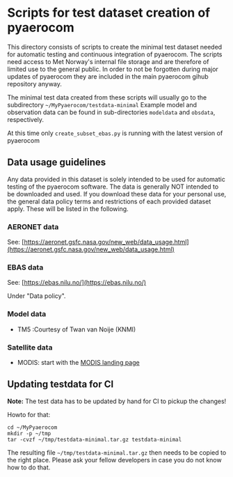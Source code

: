 # Scripts for test dataset creation of pyaerocom
This directory consists of scripts to create the minimal test dataset needed
for automatic testing and continuous integration of pyaerocom. The scripts need access to Met Norway's 
internal file storage and are therefore
of limited use to the general public. In order to not be forgotten during major updates of pyaerocom
they are included in the main pyaerocom gihub repository anyway.

The minimal test data created from these scripts will usually go to the subdirectory `~/MyPyaerocom/testdata-minimal`
Example model and observation data can be found in sub-directories `modeldata` and `obsdata`, respectively.

At this time only `create_subset_ebas.py` is running with the 
latest version of pyaerocom

## Data usage guidelines

Any data provided in this dataset is solely intended to be used for automatic testing of the pyaerocom software.
The data is generally NOT intended to be downloaded and used. If you download these data for your personal use, the
general data policy terms and restrictions of each provided dataset apply. These will be listed in the following.

### AERONET data
See: [https://aeronet.gsfc.nasa.gov/new_web/data_usage.html](https://aeronet.gsfc.nasa.gov/new_web/data_usage.html)

### EBAS data
See: [https://ebas.nilu.no/](https://ebas.nilu.no/)

Under "Data policy".

### Model data

- TM5 :Courtesy of Twan van Noije (KNMI)

### Satellite data

- MODIS: start with the [MODIS landing page](https://modis.gsfc.nasa.gov/data/)

## Updating testdata for CI
**Note:** The test data has to be updated by hand for CI to pickup the changes!

Howto for that:
```
cd ~/MyPyaerocom
mkdir -p ~/tmp
tar -cvzf ~/tmp/testdata-minimal.tar.gz testdata-minimal
```
The resulting file `~/tmp/testdata-minimal.tar.gz` then needs to be copied to the right place.
Please ask your fellow developers in case you do not know how to do that.


